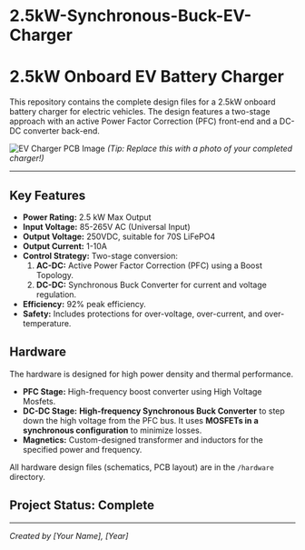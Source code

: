 # 2.5kW-Synchronous-Buck-EV-Charger
# 2.5kW Onboard EV Battery Charger

This repository contains the complete design files for a 2.5kW onboard battery charger for electric vehicles. The design features a two-stage approach with an active Power Factor Correction (PFC) front-end and a DC-DC converter back-end.

![EV Charger PCB Image](placeholder.png)
*(Tip: Replace this with a photo of your completed charger!)*

---

## Key Features
* **Power Rating:** 2.5 kW Max Output
* **Input Voltage:** 85-265V AC (Universal Input)
* **Output Voltage:** 250VDC, suitable for 70S LiFePO4
* **Output Current:** 1-10A
* **Control Strategy:** Two-stage conversion:
    1.  **AC-DC:** Active Power Factor Correction (PFC) using a Boost Topology.
    2.  **DC-DC:** Synchronous Buck Converter for current and voltage regulation.
* **Efficiency:** 92% peak efficiency.
* **Safety:** Includes protections for over-voltage, over-current, and over-temperature.

## Hardware
The hardware is designed for high power density and thermal performance.

* **PFC Stage:** High-frequency boost converter using High Voltage Mosfets.
* **DC-DC Stage:** **High-frequency Synchronous Buck Converter** to step down the high voltage from the PFC bus. It uses **MOSFETs in a synchronous configuration** to minimize losses.
* **Magnetics:** Custom-designed transformer and inductors for the specified power and frequency.

All hardware design files (schematics, PCB layout) are in the `/hardware` directory.

## Project Status: Complete
---
*Created by [Your Name], [Year]*
